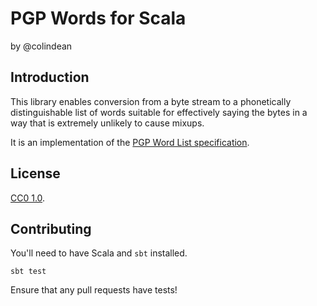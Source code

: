 PGP Words for Scala
===================

by @colindean

Introduction
------------

This library enables conversion from a byte stream to a phonetically
distinguishable list of words suitable for effectively saying the bytes in a way
that is extremely unlikely to cause mixups.

It is an implementation of the [PGP Word List
specification](https://en.wikipedia.org/wiki/PGP_word_list).

License
-------

[CC0 1.0](https://creativecommons.org/publicdomain/zero/1.0/legalcode).

Contributing
------------

You'll need to have Scala and `sbt` installed.

    sbt test

Ensure that any pull requests have tests!

